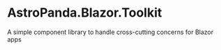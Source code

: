# AstroPanda.Blazor.Toolkit
A simple component library to handle cross-cutting concerns for Blazor apps
